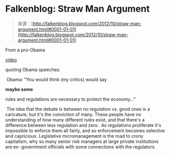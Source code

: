 <!--yml
category: 未分类
date: 2024-05-12 20:21:16
-->

# Falkenblog: Straw Man Argument

> 来源：[http://falkenblog.blogspot.com/2012/10/straw-man-argument.html#0001-01-01](http://falkenblog.blogspot.com/2012/10/straw-man-argument.html#0001-01-01)

From a pro-Obama

[video](http://gawker.com/5949557/watch-a-pro+obama-video-made-by-a-simpsons-and-family-guy-animator)

quoting Obama speeches:

 Obama: "You would think (my critics) would say

**maybe some**

rules and regulations are necessary to protect the economy..."

 The idea that the debate is between no regulation vs. good ones is a caricature, but it's the conviction of many. These people have no understanding of how many different rules exist, and that there's a difference between less regulation and zero.  As regulations proliferate it's impossible to enforce them all fairly, and so enforcement becomes selective and capricious. Legislative micromanagement is the road to crony capitalism, why so many senior risk managers at large private institutions are ex- government officials with some connections with the regulators.